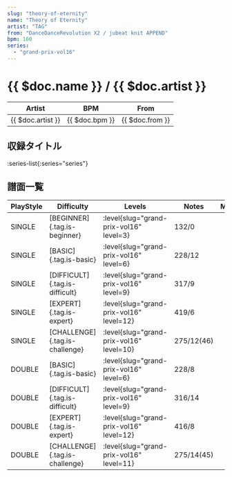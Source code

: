 ```yaml
---
slug: "theory-of-eternity"
name: "Theory of Eternity"
artist: "TAG"
from: "DanceDanceRevolution X2 / jubeat knit APPEND"
bpm: 160
series:
  - "grand-prix-vol16"
---
```


# {{ $doc.name }} / {{ $doc.artist }}

|Artist|BPM|From|
|------|---|----|
|{{ $doc.artist }}|{{ $doc.bpm }}|{{ $doc.from }}|

## 収録タイトル

:series-list{:series="series"}

## 譜面一覧

|PlayStyle|Difficulty|Levels|Notes|Movie|
|---------|----------|------|-----|-----|
|SINGLE|[BEGINNER]{.tag.is-beginner}|<div class="field is-grouped is-grouped-multiline"> :level{slug="grand-prix-vol16" level=3}</div>|132/0||
|SINGLE|[BASIC]{.tag.is-basic}|<div class="field is-grouped is-grouped-multiline"> :level{slug="grand-prix-vol16" level=6}</div>|228/12||
|SINGLE|[DIFFICULT]{.tag.is-difficult}|<div class="field is-grouped is-grouped-multiline"> :level{slug="grand-prix-vol16" level=9}</div>|317/9||
|SINGLE|[EXPERT]{.tag.is-expert}|<div class="field is-grouped is-grouped-multiline"> :level{slug="grand-prix-vol16" level=12}</div>|419/6||
|SINGLE|[CHALLENGE]{.tag.is-challenge}|<div class="field is-grouped is-grouped-multiline"> :level{slug="grand-prix-vol16" level=10}</div>|275/12(46)||
|DOUBLE|[BASIC]{.tag.is-basic}|<div class="field is-grouped is-grouped-multiline"> :level{slug="grand-prix-vol16" level=6}</div>|228/8||
|DOUBLE|[DIFFICULT]{.tag.is-difficult}|<div class="field is-grouped is-grouped-multiline"> :level{slug="grand-prix-vol16" level=9}</div>|316/14||
|DOUBLE|[EXPERT]{.tag.is-expert}|<div class="field is-grouped is-grouped-multiline"> :level{slug="grand-prix-vol16" level=12}</div>|416/8||
|DOUBLE|[CHALLENGE]{.tag.is-challenge}|<div class="field is-grouped is-grouped-multiline"> :level{slug="grand-prix-vol16" level=11}</div>|275/14(45)||
